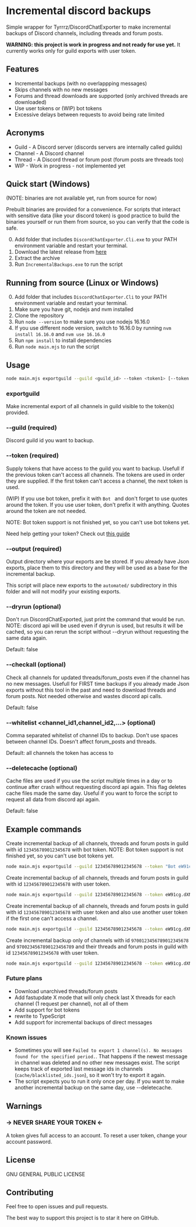 # Incremental discord backups
Simple wrapper for Tyrrrz/DiscordChatExporter to make incremental backups of Discord channels, including threads and forum posts.

**WARNING: this project is work in progress and not ready for use yet.** It currently works only for guild exports with user token.

## Features
- Incremental backups (with no overlappping messages)
- Skips channels with no new messages
- Forums and thread downloads are supported (only archived threads are downloaded)
- Use user tokens or (WIP) bot tokens
- Excessive delays between requests to avoid being rate limited

## Acronyms
- Guild - A Discord server (discords servers are internally called guilds)
- Channel - A Discord channel
- Thread - A Discord thread or forum post (forum posts are threads too)
- WIP - Work in progress - not implemented yet

## Quick start (Windows)
(NOTE: binaries are not available yet, run from source for now)

Prebuilt binaries are provided for a convenience. For scripts that interact with sensitive data (like your discord token) is good practice to build the binaries yourself or run them from source, so you can verify that the code is safe.

0. Add folder that includes `DiscordChatExporter.Cli.exe` to your PATH environment variable and restart your terminal.
1. Download the latest release from [here](https://github.com/slatinsky/DiscordChatExporter-incrementalBackup/releases)
2. Extract the archive
3. Run `IncrementalBackups.exe` to run the script

## Running from source (Linux or Windows)
0. Add folder that includes `DiscordChatExporter.Cli` to your PATH environment variable and restart your terminal.
1. Make sure you have git, nodejs and nvm installed
2. Clone the repository
3. Run `node --version` to make sure you use nodejs 16.16.0
4. If you use different node version, switch to 16.16.0 by running `nvm install 16.16.0` and `nvm use 16.16.0`
5. Run `npm install` to install dependencies
6. Run `node main.mjs` to run the script


## Usage
```bash
node main.mjs exportguild --guild <guild_id> --token <token1> [--token <token2>] [--token <token3>...]  --output <export_dir> [--dryrun] [--checkall] [--deletecache] [--whitelist <channel_id1,channel_id2,...>]
```

### exportguild
Make incremental export of all channels in guild visible to the token(s) provided.

### --guild (required)
Discord guild id you want to backup.

### --token (required)
Supply tokens that have access to the guild you want to backup. Usefull if the previous token can't access all channels.
The tokens are used in order they are supplied. If the first token can't access a channel, the next token is used.

(WIP) If you use bot token, prefix it with `Bot ` and don't forget to use quotes around the token.
If you use user token, don't prefix it with anything. Quotes around the token are not needed.

NOTE: Bot token support is not finished yet, so you can't use bot tokens yet.

Need help getting your token? Check out [this guide](https://github.com/Tyrrrz/DiscordChatExporter/wiki/Obtaining-Token-and-Channel-IDs#how-to-get-user-token)

### --output (required)
Output directory where your exports are be stored. If you already have Json exports, place them to this directory and they will be used as a base for the incremental backup.

This script will place new exports to the `automated/` subdirectory in this folder and will not modify your existing exports.

### --dryrun (optional)
Don't run DiscordChatExported, just print the command that would be run.
NOTE: discord api will be used even if dryrun is used, but results it will be cached, so you can rerun the script without --dryrun without requesting the same data again.

Default: false

### --checkall (optional)
Check all channels for updated threads/forum_posts even if the channel has no new messages. Usefull for FIRST time backups if you already made Json exports without this tool in the past and need to download threads and forum posts. Not needed otherwise and wastes discord api calls.

Default: false

### --whitelist <channel_id1,channel_id2,...> (optional)
Comma separated whitelist of channel IDs to backup. Don't use spaces between channel IDs.
Doesn't affect forum_posts and threads.

Default: all channels the token has access to

### --deletecache (optional)
Cache files are used if you use the script multiple times in a day or to continue after crash without requesting discord api again. This flag deletes cache files made the same day. Useful if you want to force the script to request all data from discord api again.

Default: false

## Example commands
Create incremental backup of all channels, threads and forum posts in guild with id `123456789012345678` with bot token.
NOTE: Bot token support is not finished yet, so you can't use bot tokens yet.
```bash
node main.mjs exportguild --guild 123456789012345678 --token "Bot eW91cg.ZGlzY29yZCBib3Q.dG9rZW4" --output "C:\Users\user\Documents\DiscordChatExporter-frontend\static\input"
```

Create incremental backup of all channels, threads and forum posts in guild with id `123456789012345678` with user token.
```bash
node main.mjs exportguild --guild 123456789012345678 --token eW91cg.dXNlcg.dG9rZW4 --output "C:\Users\user\Documents\DiscordChatExporter-frontend\static\input"
```

Create incremental backup of all channels, threads and forum posts in guild with id `123456789012345678` with user token and also use another user token if the first one can't access a channel.
```bash
node main.mjs exportguild --guild 123456789012345678 --token eW91cg.dXNlcg.dG9rZW4x --token eW91cg.dXNlcg.dG9rZW4y --output "C:\Users\user\Documents\DiscordChatExporter-frontend\static\input"
```

Create incremental backup only of channels with id `9700123456789012345678` and `9700234567890123456789` and their threads and forum posts in guild with id `123456789012345678` with user token.
```bash
node main.mjs exportguild --guild 123456789012345678 --token eW91cg.dXNlcg.dG9rZW4 --output "C:\Users\user\Documents\DiscordChatExporter-frontend\static\input" --whitelist 9700123456789012345678,9700234567890123456789
```



### Future plans
- Download unarchived threads/forum posts
- Add fastupdate X mode that will only check last X threads for each channel (1 request per channel), not all of them
- Add support for bot tokens
- rewrite to TypeScript
- Add support for incremental backups of direct messages

### Known issues
- Sometimes you will see `Failed to export 1 channel(s). No messages found for the specified period.`. That happens if the newest message in channel was deleted and no other new messages exist. The script keeps track of exported last message ids in channels (`cache/blacklisted_ids.json`), so it won't try to export it again.
- The script expects you to run it only once per day. If you want to make another incremental backup on the same day, use --deletecache.

## Warnings
### → NEVER SHARE YOUR TOKEN ←
A token gives full access to an account. To reset a user token, change your account password.

## License
GNU GENERAL PUBLIC LICENSE

## Contributing
Feel free to open issues and pull requests.

The best way to support this project is to star it here on GitHub.